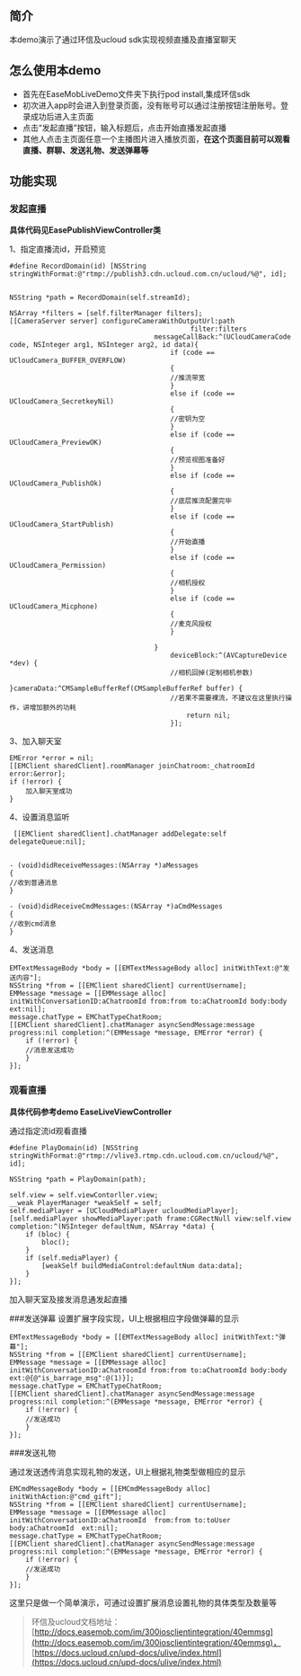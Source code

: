 ## 简介 ##
本demo演示了通过环信及ucloud sdk实现视频直播及直播室聊天

## 怎么使用本demo ##
- 首先在EaseMobLiveDemo文件夹下执行pod install,集成环信sdk
- 初次进入app时会进入到登录页面，没有账号可以通过注册按钮注册账号。登录成功后进入主页面
- 点击“发起直播”按钮，输入标题后，点击开始直播发起直播
- 其他人点击主页面任意一个主播图片进入播放页面，**在这个页面目前可以观看直播、群聊、发送礼物、发送弹幕等**

## 功能实现 ##



### 发起直播
**具体代码见EasePublishViewController类**

1、指定直播流id，开启预览
	
	#define RecordDomain(id) [NSString stringWithFormat:@"rtmp://publish3.cdn.ucloud.com.cn/ucloud/%@", id];
	
	
 	NSString *path = RecordDomain(self.streamId);

    NSArray *filters = [self.filterManager filters];
    [[CameraServer server] configureCameraWithOutputUrl:path
                                                 filter:filters
                                        messageCallBack:^(UCloudCameraCode code, NSInteger arg1, NSInteger arg2, id data){
                                            if (code == UCloudCamera_BUFFER_OVERFLOW)
                                            {
                                            //推流带宽
                                            }
                                            else if (code == UCloudCamera_SecretkeyNil)
                                            {
                                            //密钥为空
                                            }
                                            else if (code == UCloudCamera_PreviewOK)
                                            {
                                            //预览视图准备好  
                                            }
                                            else if (code == UCloudCamera_PublishOk)
                                            {
                                            //底层推流配置完毕                                            
                                            }
                                            else if (code == UCloudCamera_StartPublish)
                                            {
                                            //开始直播
                                            }
                                            else if (code == UCloudCamera_Permission)
                                            {
                                            //相机授权
                                            }
                                            else if (code == UCloudCamera_Micphone)
                                            {
                                            //麦克风授权
                                            }
                                            
                                        }
                                            deviceBlock:^(AVCaptureDevice *dev) {
                                            //相机回掉(定制相机参数)
                                            }cameraData:^CMSampleBufferRef(CMSampleBufferRef buffer) {
                                            //若果不需要裸流，不建议在这里执行操作，讲增加额外的功耗
                                                return nil;
                                            }];


3、加入聊天室

    EMError *error = nil;
    [[EMClient sharedClient].roomManager joinChatroom:_chatroomId error:&error];
    if (!error) {
        加入聊天室成功
    }
4、设置消息监听

	 [[EMClient sharedClient].chatManager addDelegate:self delegateQueue:nil];
	 
	 
	- (void)didReceiveMessages:(NSArray *)aMessages
	{
	//收到普通消息
	}

	- (void)didReceiveCmdMessages:(NSArray *)aCmdMessages
	{
	//收到cmd消息
	}


4、发送消息

    EMTextMessageBody *body = [[EMTextMessageBody alloc] initWithText:@"发送内容"];
    NSString *from = [[EMClient sharedClient] currentUsername];
    EMMessage *message = [[EMMessage alloc] initWithConversationID:aChatroomId from:from to:aChatroomId body:body ext:nil];
    message.chatType = EMChatTypeChatRoom;
    [[EMClient sharedClient].chatManager asyncSendMessage:message progress:nil completion:^(EMMessage *message, EMError *error) {
    	if (!error) {
		//消息发送成功
        }
    }];


### 观看直播
**具体代码参考demo EaseLiveViewController**

通过指定流id观看直播
	
	#define PlayDomain(id) [NSString stringWithFormat:@"rtmp://vlive3.rtmp.cdn.ucloud.com.cn/ucloud/%@", id];
	
    NSString *path = PlayDomain(path);
    
    self.view = self.viewContorller.view;
    __weak PlayerManager *weakSelf = self;
    self.mediaPlayer = [UCloudMediaPlayer ucloudMediaPlayer];
    [self.mediaPlayer showMediaPlayer:path frame:CGRectNull view:self.view completion:^(NSInteger defaultNum, NSArray *data) {
        if (bloc) {
            bloc();
        }
        if (self.mediaPlayer) {
            [weakSelf buildMediaControl:defaultNum data:data];
        }
    }];

加入聊天室及接发消息通发起直播



###发送弹幕
设置扩展字段实现，UI上根据相应字段做弹幕的显示

    EMTextMessageBody *body = [[EMTextMessageBody alloc] initWithText:"弹幕"];
    NSString *from = [[EMClient sharedClient] currentUsername];
    EMMessage *message = [[EMMessage alloc] initWithConversationID:aChatroomId from:from to:aChatroomId body:body ext:@{@"is_barrage_msg":@(1)}];
    message.chatType = EMChatTypeChatRoom;
    [[EMClient sharedClient].chatManager asyncSendMessage:message progress:nil completion:^(EMMessage *message, EMError *error) {
    	if (!error) {
    	//发送成功
        }
    }];
    


###发送礼物

通过发送透传消息实现礼物的发送，UI上根据礼物类型做相应的显示

    EMCmdMessageBody *body = [[EMCmdMessageBody alloc] initWithAction:@"cmd_gift"];
    NSString *from = [[EMClient sharedClient] currentUsername];
    EMMessage *message = [[EMMessage alloc] initWithConversationID:aChatroomId  from:from to:toUser body:aChatroomId  ext:nil];
    message.chatType = EMChatTypeChatRoom;
    [[EMClient sharedClient].chatManager asyncSendMessage:message progress:nil completion:^(EMMessage *message, EMError *error) {
    	if (!error) {
    	//发送成功
        }
    }];

这里只是做一个简单演示，可通过设置扩展消息设置礼物的具体类型及数量等


> 环信及ucloud文档地址：[http://docs.easemob.com/im/300iosclientintegration/40emmsg](http://docs.easemob.com/im/300iosclientintegration/40emmsg)，
> [https://docs.ucloud.cn/upd-docs/ulive/index.html](https://docs.ucloud.cn/upd-docs/ulive/index.html)
